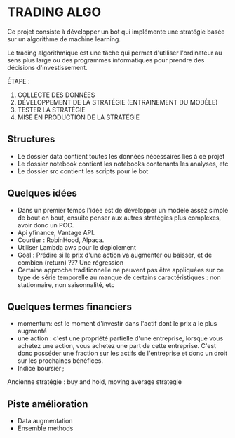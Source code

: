 # TRADING ALGO

Ce projet consiste à développer un bot qui implémente une stratégie basée sur un algorithme de machine learning.

Le trading algorithmique est une täche qui permet d'utiliser l'ordinateur au sens plus large ou des programmes informatiques pour prendre des décisions d'investissement.

ÉTAPE :
1. COLLECTE DES DONNÉES
2. DÉVELOPPEMENT DE LA STRATÉGIE (ENTRAINEMENT DU MODÈLE)
3. TESTER LA STRATÉGIE
4. MISE EN PRODUCTION DE LA STRATÉGIE


## Structures

- Le dossier data contient toutes les données nécessaires lies à ce projet
- Le dossier notebook contient les notebooks contenants les analyses, etc
- Le dossier src contient les scripts pour le bot

## Quelques idées 

- Dans un premier temps l'idée est de développer un modèle assez simple de bout en bout, ensuite penser aux autres stratégies plus complexes, avoir donc un POC.
- Api yfinance, Vantage API.
- Courtier : RobinHood, Alpaca.
- Utiliser Lambda aws pour le deploiement
- Goal : Prédire si le prix d'une action va augmenter ou baisser, et de combien (return) ??? Une régression
- Certaine approche traditionnelle ne peuvent pas être appliquées sur ce type de série temporelle au manque de certains caractéristiques : non stationnaire, non saisonnalité, etc


## Quelques termes financiers

- momentum: est le moment d'investir dans l'actif dont le prix a le plus augmenté
- une action : c'est une propriété partielle d'une entreprise, lorsque vous achetez une action, vous achetez une part de cette entreprise. C'est donc posséder une fraction sur les actifs de l'entreprise et donc un droit sur les prochaines bénéfices.
- Indice boursier ;

Ancienne stratégie : buy and hold, moving average strategie


## Piste amélioration

- Data augmentation
- Ensemble methods
